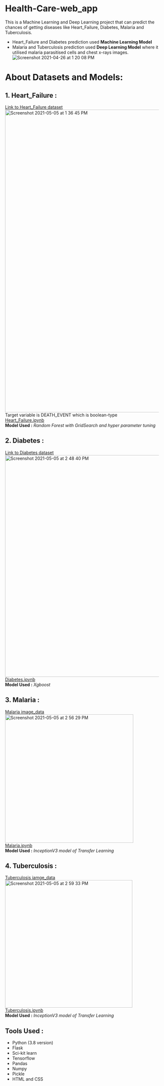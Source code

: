 # Health-Care-web_app
This is a Machine Learning and Deep Learning project that can predict the chances of getting diseases like Heart_Failure, Diabetes, Malaria and Tuberculosis.<br>
- Heart_Failure and Diabetes prediction used **Machine Learning Model** <br>
- Malaria and Tuberculosis prediction used **Deep Learning Model** where it utilised malaria parasitised cells and chest x-rays images.<br>
![Screenshot 2021-04-26 at 1 20 08 PM](https://user-images.githubusercontent.com/57981133/116048149-7e570400-a692-11eb-808c-d0185cff2599.jpg)

# About Datasets and Models:
## 1. Heart_Failure :

[Link to Heart_Failure dataset](https://www.kaggle.com/andrewmvd/heart-failure-clinical-data) <br>
<img width="990" alt="Screenshot 2021-05-05 at 1 36 45 PM" src="https://user-images.githubusercontent.com/57981133/117112742-2497bd80-ada7-11eb-9185-096180bb93f0.png">
Target variable is DEATH_EVENT which is boolean-type <br> 
[Heart_Failure.ipynb](https://github.com/rashmiranu/Health_App/blob/main/data/heart_failure.ipynb) <br>
**Model Used :** *Random Forest with GridSearch and hyper parameter tuning*

## 2. Diabetes :
[Link to Diabetes dataset](https://www.kaggle.com/uciml/pima-indians-diabetes-database) <br>
<img width="725" alt="Screenshot 2021-05-05 at 2 48 40 PM" src="https://user-images.githubusercontent.com/57981133/117120569-1cdd1680-adb1-11eb-9631-16ade3960571.png"> <br>
[Diabetes.ipynb](https://github.com/rashmiranu/Health_App/blob/main/data/diabetes.ipynb) <br>
**Model Used :** *Xgboost*

## 3. Malaria :
[Malaria image_data](https://www.kaggle.com/miracle9to9/files1) <br>
<img width="420" alt="Screenshot 2021-05-05 at 2 56 29 PM" src="https://user-images.githubusercontent.com/57981133/117121458-3c287380-adb2-11eb-8dc4-f142523f8654.png"> <br>
[Malaria.ipynb](https://www.kaggle.com/rashmiranu/malaria-cell-detection-cnn-inceptionv3?scriptVersionId=61231291) <br>
**Model Used :** *InceptionV3 model of Transfer Learning*

## 4. Tuberculosis :
[Tuberculosis iamge_data](https://www.kaggle.com/tawsifurrahman/tuberculosis-tb-chest-xray-dataset) <br>
<img width="417" alt="Screenshot 2021-05-05 at 2 59 33 PM" src="https://user-images.githubusercontent.com/57981133/117121775-b35e0780-adb2-11eb-97d4-93982280efd6.png"> <br>
[Tuberculosis.ipynb](https://www.kaggle.com/rashmiranu/tuberculosis-chest-x-ray-inceptionv3?scriptVersionId=61225867) <br>
**Model Used :** *InceptionV3 model of Transfer Learning*

## Tools Used :
- Python (3.8 version)
- Flask
- Sci-kit learn
- Tensorflow
- Pandas
- Numpy
- Pickle
- HTML and CSS
